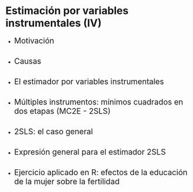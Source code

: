 # Estimación por variables instrumentales (IV)
- <span style="font-size:150%">Motivación</span> <br> <br>

- <span style="font-size:150%"> Causas</span> <br> <br>

- <span style="font-size:150%"> El estimador por variables instrumentales</span> <br> <br>

- <span style="font-size:150%"> Múltiples instrumentos: mínimos cuadrados en dos etapas (MC2E - 2SLS)</span> <br> <br>

- <span style="font-size:150%"> 2SLS: el caso general</span> <br> <br>

- <span style="font-size:150%"> Expresión general para el estimador 2SLS</span> <br> <br>

- <span style="font-size:150%"> Ejercicio aplicado en R: efectos de la educación de la mujer sobre la fertilidad</span>

